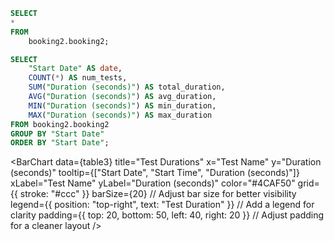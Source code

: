 ```sql table4
SELECT
*
FROM
    booking2.booking2;
```

```sql table5
SELECT
    "Start Date" AS date,
    COUNT(*) AS num_tests,
    SUM("Duration (seconds)") AS total_duration,
    AVG("Duration (seconds)") AS avg_duration,
    MIN("Duration (seconds)") AS min_duration,
    MAX("Duration (seconds)") AS max_duration
FROM booking2.booking2
GROUP BY "Start Date"
ORDER BY "Start Date";
```

<BarChart
    data={table3}
    title="Test Durations"
    x="Test Name"
    y="Duration (seconds)"
    tooltip={["Start Date", "Start Time", "Duration (seconds)"]}
    xLabel="Test Name"
    yLabel="Duration (seconds)"
    color="#4CAF50"
    grid={{ stroke: "#ccc" }}
    barSize={20} // Adjust bar size for better visibility
    legend={{ position: "top-right", text: "Test Duration" }} // Add a legend for clarity
    padding={{ top: 20, bottom: 50, left: 40, right: 20 }} // Adjust padding for a cleaner layout
/>

